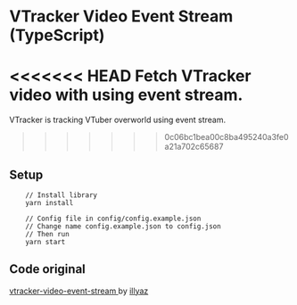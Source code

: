 # VTracker Video Event Stream (TypeScript)
<<<<<<< HEAD
Fetch VTracker video with using event stream.
=======
VTracker is tracking VTuber overworld using event stream.
>>>>>>> 0c06bc1bea00c8ba495240a3fe0a21a702c65687

## Setup
```
    // Install library
    yarn install 

    // Config file in config/config.example.json
    // Change name config.example.json to config.json
    // Then run 
    yarn start
```


## Code original 
[vtracker-video-event-stream
](https://github.com/illyaz/vtracker-video-event-stream) by [illyaz
](https://github.com/illyaz) 
